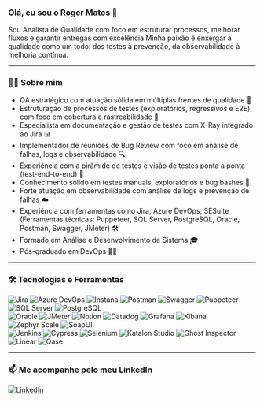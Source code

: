 ### Olá, eu sou o Roger Matos 👋

<p align="left"> 
 Sou Analista de Qualidade com foco em estruturar processos, melhorar fluxos e garantir entregas com excelência Minha paixão é enxergar a qualidade como um todo: dos testes à prevenção, da observabilidade à melhoria contínua.
</p>

---

### 👩‍💻 Sobre mim



<ul>
  <li> QA estratégico com atuação sólida em múltiplas frentes de qualidade 🚀</li>
  <li>Estruturação de processos de testes (exploratórios, regressivos e E2E) com foco em cobertura e rastreabilidade 📝</li>
  <li>Especialista em documentação e gestão de testes com X-Ray integrado ao Jira 📊</li>
  <li>Implementador de reuniões de Bug Review com foco em análise de falhas, logs e observabilidade 🔍</li>
  <li>Experiência com a pirâmide de testes e visão de testes ponta a ponta (test-end-to-end) 🧪</li>
  <li>Conhecimento sólido em testes manuais, exploratórios e bug bashes 🐛</li>
  <li>Forte atuação em observabilidade com análise de logs e prevenção de falhas ☁️</li>
  <li>Experiência com ferramentas como Jira, Azure DevOps, SESuite (Ferramentas técnicas: Puppeteer, SQL Server, PostgreSQL, Oracle, Postman, Swagger, JMeter) 🛠️</li>
  <li>Formado em Análise e Desenvolvimento de Sistema 🎓</li>
  <li>Pós-graduado em DevOps 🧑‍💻</li>
</ul>

---

### 🛠️ Tecnologias e Ferramentas

<p align="left">
  <img src="https://img.shields.io/badge/Jira-0052CC?style=for-the-badge&logo=Jira&logoColor=white" alt="Jira">
  <img src="https://img.shields.io/badge/Azure_DevOps-0078D7?style=for-the-badge&logo=azure-devops&logoColor=white" alt="Azure DevOps">
  <img src="https://img.shields.io/badge/Instana-00A5F4?style=for-the-badge&logo=instana&logoColor=white" alt="Instana">
  <img src="https://img.shields.io/badge/Postman-FF6C37?style=for-the-badge&logo=postman&logoColor=white" alt="Postman">
  <img src="https://img.shields.io/badge/Swagger-85EA2D?style=for-the-badge&logo=swagger&logoColor=black" alt="Swagger">
  <img src="https://img.shields.io/badge/Puppeteer-40B5A4?style=for-the-badge&logo=puppeteer&logoColor=white" alt="Puppeteer">
  <img src="https://img.shields.io/badge/SQL_Server-CC2927?style=for-the-badge&logo=microsoft-sql-server&logoColor=white" alt="SQL Server">
  <img src="https://img.shields.io/badge/PostgreSQL-316192?style=for-the-badge&logo=postgresql&logoColor=white" alt="PostgreSQL">
  
  <br>
  <img src="https://img.shields.io/badge/Oracle-F80000?style=for-the-badge&logo=oracle&logoColor=white" alt="Oracle">
  <img src="https://img.shields.io/badge/JMeter-D22128?style=for-the-badge&logo=apache-jmeter&logoColor=white" alt="JMeter">
  <img src="https://img.shields.io/badge/Notion-000000?style=for-the-badge&logo=notion&logoColor=white" alt="Notion">
  <img src="https://img.shields.io/badge/Datadog-632CA6?style=for-the-badge&logo=datadog&logoColor=white" alt="Datadog">
  <img src="https://img.shields.io/badge/Grafana-F46800?style=for-the-badge&logo=grafana&logoColor=white" alt="Grafana">
  <img src="https://img.shields.io/badge/Kibana-005571?style=for-the-badge&logo=kibana&logoColor=white" alt="Kibana">
  <img src="https://img.shields.io/badge/Zephyr_Scale-2178E1?style=for-the-badge&logo=zephyr&logoColor=white" alt="Zephyr Scale">
  <img src="https://img.shields.io/badge/SoapUI-52822B?style=for-the-badge&logo=soapui&logoColor=white" alt="SoapUI">
  
  <br>
  <img src="https://img.shields.io/badge/Jenkins-D24939?style=for-the-badge&logo=jenkins&logoColor=white" alt="Jenkins">
  <img src="https://img.shields.io/badge/Cypress-17202C?style=for-the-badge&logo=cypress&logoColor=white" alt="Cypress">
  <img src="https://img.shields.io/badge/Selenium-43B02A?style=for-the-badge&logo=selenium&logoColor=white" alt="Selenium">
  <img src="https://img.shields.io/badge/Katalon_Studio-0d8f8f?style=for-the-badge&logo=katalon-studio&logoColor=white" alt="Katalon Studio">
  <img src="https://img.shields.io/badge/Ghost_Inspector-FF0000?style=for-the-badge&logo=ghost-inspector&logoColor=white" alt="Ghost Inspector">
  <img src="https://img.shields.io/badge/Linear-5E6AD2?style=for-the-badge&logo=linear&logoColor=white" alt="Linear">
  <img src="https://img.shields.io/badge/Qase-4F46E5?style=for-the-badge&logo=qase&logoColor=white" alt="Qase">
</p>

---



### 📫 Me acompanhe pelo meu LinkedIn

<p align="left">
  <a href="https://www.linkedin.com/in/roger-matos/" target="_blank">
    <img src="https://img.shields.io/badge/LinkedIn-0077B5?style=for-the-badge&logo=linkedin&logoColor=white" alt="LinkedIn">
  </a>
</p>

